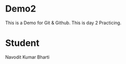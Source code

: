 # Demo2

This is a Demo for Git &amp; Github.
This is day 2 Practicing.

# Student

Navodit Kumar Bharti
